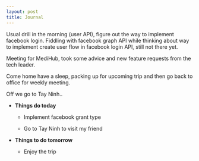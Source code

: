 ```yaml
---
layout: post
title: Journal
---
```


Usual drill in the morning (user API), figure out the way to implement facebook login. Fiddling with facebook graph API while thinking about way to implement create user flow in facebook login API, still not there yet.

Meeting for MediHub, took some advice and new feature requests from the tech leader.

Come home have a sleep, packing up for upcoming trip and then go back to office for weekly meeting.

Off we go to Tay Ninh..

* **Things do today**

  * Implement facebook grant type

  * Go to Tay Ninh to visit my friend

* **Things to do tomorrow**

  * Enjoy the trip
